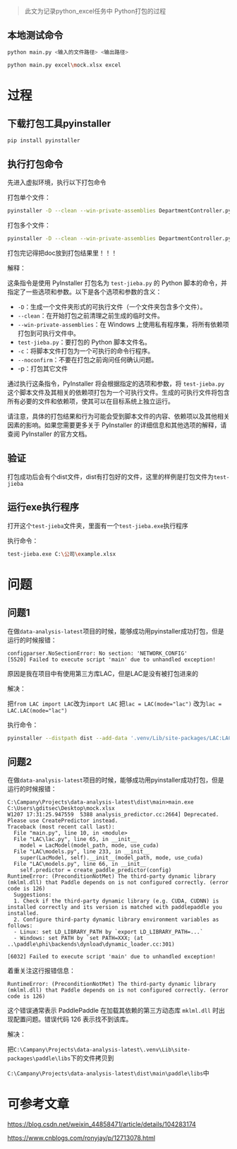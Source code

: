 > 此文为记录python_excel任务中 Python打包的过程

## 本地测试命令

```bash
python main.py <输入的文件路径> <输出路径>

python main.py excel\mock.xlsx excel
```



# 过程

## 下载打包工具pyinstaller

```bash
pip install pyinstaller
```



## 执行打包命令

先进入虚拟环境，执行以下打包命令

打包单个文件：

```bash
pyinstaller -D --clean --win-private-assemblies DepartmentController.py -c --noconfirm 
```

打包多个文件：

```bash
pyinstaller -D --clean --win-private-assemblies DepartmentController.py utils.py main.py -c --noconfirm --noconsole
```

打包完记得把doc放到打包结果里！！！





解释：

这条指令是使用 PyInstaller 打包名为 `test-jieba.py` 的 Python 脚本的命令，并指定了一些选项和参数。以下是各个选项和参数的含义：

- `-D`：生成一个文件夹形式的可执行文件（一个文件夹包含多个文件）。
- `--clean`：在开始打包之前清理之前生成的临时文件。
- `--win-private-assemblies`：在 Windows 上使用私有程序集，将所有依赖项打包到可执行文件中。
- `test-jieba.py`：要打包的 Python 脚本文件名。
- `-c`：将脚本文件打包为一个可执行的命令行程序。
- `--noconfirm`：不要在打包之前询问任何确认问题。
- -p：打包其它文件

通过执行这条指令，PyInstaller 将会根据指定的选项和参数，将 `test-jieba.py` 这个脚本文件及其相关的依赖项打包为一个可执行文件。生成的可执行文件将包含所有必要的文件和依赖项，使其可以在目标系统上独立运行。

请注意，具体的打包结果和行为可能会受到脚本文件的内容、依赖项以及其他相关因素的影响。如果您需要更多关于 PyInstaller 的详细信息和其他选项的解释，请查阅 PyInstaller 的官方文档。



## 验证

打包成功后会有个dist文件，dist有打包好的文件，这里的样例是打包文件为`test-jieba`



## 运行exe执行程序

打开这个`test-jieba`文件夹，里面有一个`test-jieba.exe`执行程序

执行命令：

```bash
test-jieba.exe C:\公司\example.xlsx
```



# 问题

## 问题1

在做`data-analysis-latest`项目的时候，能够成功用pyinstaller成功打包，但是运行的时候报错：

```
configparser.NoSectionError: No section: 'NETWORK_CONFIG'
[5520] Failed to execute script 'main' due to unhandled exception!
```





原因是我在项目中有使用第三方库LAC，但是LAC是没有被打包进来的

解决：

把`from LAC import LAC`改为`import LAC`
把`lac = LAC(mode="lac")` 改为`lac = LAC.LAC(mode="lac")`

执行命令：

```bash
pyinstaller --distpath dist --add-data '.venv/Lib/site-packages/LAC:LAC' -D --clean --win-private-assemblies main.py --noconfirm
```



## 问题2

在做`data-analysis-latest`项目的时候，能够成功用pyinstaller成功打包，但是运行的时候报错：

```
C:\Campany\Projects\data-analysis-latest\dist\main>main.exe C:\Users\gditsec\Desktop\mock.xlsx
W1207 17:31:25.947559  5388 analysis_predictor.cc:2664] Deprecated. Please use CreatePredictor instead.
Traceback (most recent call last):
  File "main.py", line 10, in <module>
  File "LAC\lac.py", line 65, in __init__
    model = LacModel(model_path, mode, use_cuda)
  File "LAC\models.py", line 233, in __init__
    super(LacModel, self).__init__(model_path, mode, use_cuda)
  File "LAC\models.py", line 66, in __init__
    self.predictor = create_paddle_predictor(config)
RuntimeError: (PreconditionNotMet) The third-party dynamic library (mklml.dll) that Paddle depends on is not configured correctly. (error code is 126)
  Suggestions:
  1. Check if the third-party dynamic library (e.g. CUDA, CUDNN) is installed correctly and its version is matched with paddlepaddle you installed.
  2. Configure third-party dynamic library environment variables as follows:
  - Linux: set LD_LIBRARY_PATH by `export LD_LIBRARY_PATH=...`
  - Windows: set PATH by `set PATH=XXX; (at ..\paddle\phi\backends\dynload\dynamic_loader.cc:301)

[6032] Failed to execute script 'main' due to unhandled exception!
```

着重关注这行报错信息：

```
RuntimeError: (PreconditionNotMet) The third-party dynamic library (mklml.dll) that Paddle depends on is not configured correctly. (error code is 126)
```

这个错误通常表示 PaddlePaddle 在加载其依赖的第三方动态库 `mklml.dll` 时出现配置问题。错误代码 126 表示找不到该库。

解决：

把`C:\Campany\Projects\data-analysis-latest\.venv\Lib\site-packages\paddle\libs`下的文件拷贝到

`C:\Campany\Projects\data-analysis-latest\dist\main\paddle\libs`中



# 可参考文章

https://blog.csdn.net/weixin_44858471/article/details/104283174

https://www.cnblogs.com/ronyjay/p/12713078.html

